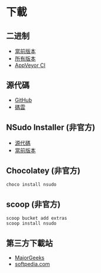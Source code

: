 ﻿# 下載

## 二进制

- [當前版本](https://github.com/M2Team/NSudo/releases/latest)
- [所有版本](https://github.com/M2Team/NSudo/releases)
- [AppVeyor CI](https://ci.appveyor.com/project/MouriNaruto/nsudo)

## 源代碼

- [GitHub](https://github.com/M2Team/NSudo)
- [碼雲](https://gitee.com/M2-Team/NSudo)

## NSudo Installer (非官方)

- [源代碼](https://github.com/Thdub/NSudo_Installer)
- [當前版本](https://github.com/Thdub/NSudo_Installer/releases/latest)

## Chocolatey (非官方)

``` batch
choco install nsudo
```

## scoop (非官方)

``` batch
scoop bucket add extras
scoop install nsudo
```

## 第三方下載站

- [MajorGeeks](https://www.majorgeeks.com/files/details/nsudo.html)
- [softpedia.com](https://www.softpedia.com/get/Tweak/System-Tweak/NSudo.shtml)
